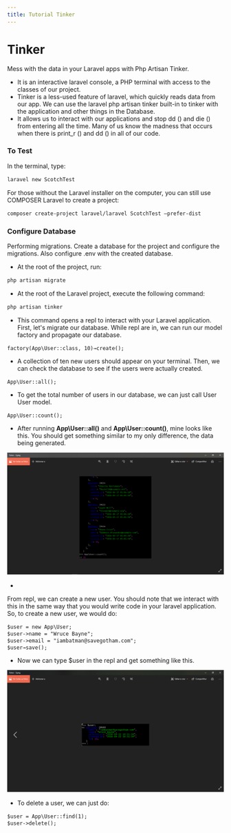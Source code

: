 ```yaml
---
title: Tutorial Tinker
---
```


# Tinker

Mess with the data in your Laravel apps with Php Artisan Tinker.

* It is an interactive laravel console, a PHP terminal with access to the classes of our project.
* Tinker is a less-used feature of laravel, which quickly reads data from our app. We can use the laravel php artisan tinker built-in to tinker with the application and other things in the Database.
* It allows us to interact with our applications and stop dd () and die () from entering all the time. Many of us know the madness that occurs when there is print_r () and dd () in all of our code.

### **To Test**
In the terminal, type:
````bash
laravel new ScotchTest
````
For those without the Laravel installer on the computer, you can still use COMPOSER Laravel to create a project:
````bash
composer create-project laravel/laravel ScotchTest –prefer-dist
````

### **Configure Database**
Performing migrations. Create a database for the project and configure the migrations. Also configure .env with the created database.
* At the root of the project, run:
````bash
php artisan migrate
````
* At the root of the Laravel project, execute the following command:
````bash
php artisan tinker
````

* This command opens a repl to interact with your Laravel application. First, let's migrate our database. While repl are in, we can run our model factory and propagate our database.
````
factory(App\User::class, 10)→create();
````

* A collection of ten new users should appear on your terminal. Then, we can check the database to see if the users were actually created.
````
App\User::all();
````

* To get the total number of users in our database, we can just call User User model.
````
App\User::count();
````

* After running **App\User::all()** and **App\User::count()**, mine looks like this. You should get something similar to my only difference, the data being generated.
<img src="/assets/img/tinker/tinker-user-count.png" alt="request">

* 
From repl, we can create a new user. You should note that we interact with this in the same way that you would write code in your laravel application. So, to create a new user, we would do:
````
$user = new App\User;
$user->name = "Wruce Bayne";
$user->email = "iambatman@savegotham.com";
$user→save();
````
* Now we can type $user in the repl and get something like this.
<img src="/assets/img/tinker/tinker-create-user.png" alt="request">

* To delete a user, we can just do:
````
$user = App\User::find(1);
$user->delete();
````